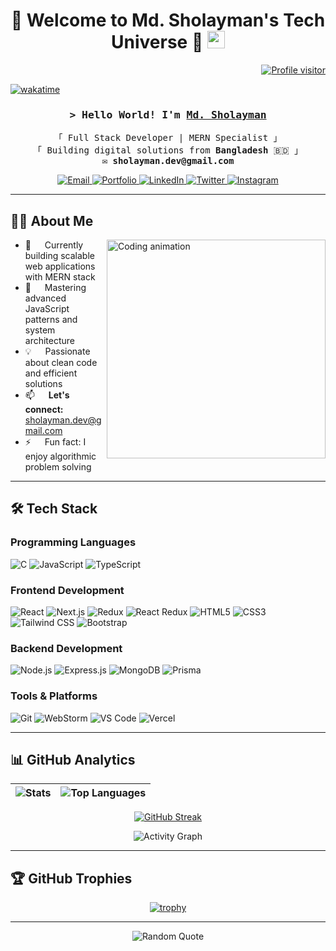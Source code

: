 <h1 align="center">
  🚀 Welcome to Md. Sholayman's Tech Universe 🚀
  <img src="https://media.giphy.com/media/hvRJCLFzcasrR4ia7z/giphy.gif" width="28">
</h1>

<div align="right">
  <a href="https://komarev.com/ghpvc/?username=sholayman99">
    <img src="https://komarev.com/ghpvc/?username=sholayman99&label=Profile+Views&color=ce9927&style=flat" alt="Profile visitor" />
  </a>
</div>

[![wakatime](https://wakatime.com/badge/user/eebb3dd8-d9b2-40de-9b88-6fd6cac99dbc.svg)](https://wakatime.com/@eebb3dd8-d9b2-40de-9b88-6fd6cac99dbc)

<!-- Intro -->
<h3 align="center">
  <samp>&gt; Hello World! I'm
    <b><a target="_blank" href="https://sholayman99.com">Md. Sholayman</a></b>
  </samp>
</h3>

<p align="center"> 
  <samp>
    「 Full Stack Developer | MERN Specialist 」
    <br>
    「 Building digital solutions from <b>Bangladesh</b> 🇧🇩 」
    <br>
    ✉️ <b>sholayman.dev@gmail.com</b>
  </samp>
</p>

<!-- Social Links -->
<p align="center">
  <a href="mailto:sholayman.dev@gmail.com" target="_blank">
    <img src="https://img.shields.io/badge/Gmail-D14836?style=for-the-badge&logo=gmail&logoColor=white" alt="Email"/>
  </a>
  <a href="https://mdsholayman.vercel.app" target="_blank">
    <img src="https://img.shields.io/badge/Portfolio-FF6B6B?style=for-the-badge&logo=vercel&logoColor=white" alt="Portfolio"/>
  </a>
  <a href="https://bd.linkedin.com/in/md-sholayman-626776229" target="_blank">
    <img src="https://img.shields.io/badge/LinkedIn-0077B5?style=for-the-badge&logo=linkedin&logoColor=white" alt="LinkedIn"/>
  </a>
  <a href="https://x.com/MdSholayman99" target="_blank">
    <img src="https://img.shields.io/badge/X-000000?style=for-the-badge&logo=x&logoColor=white" alt="Twitter"/>
  </a>
  <a href="https://www.instagram.com/sholayman_99" target="_blank">
    <img src="https://img.shields.io/badge/Instagram-E4405F?style=for-the-badge&logo=instagram&logoColor=white" alt="Instagram"/>
  </a>
</p>

---

## 🧑‍💻 About Me

<img align="right" width="350" src="/assets/programmer.gif" alt="Coding animation"/>

- 🔭 &emsp; Currently building scalable web applications with MERN stack
- 🌱 &emsp; Mastering advanced JavaScript patterns and system architecture
- 💡 &emsp; Passionate about clean code and efficient solutions
- 📫 &emsp; <b>Let's connect:</b> <a href="mailto:sholayman.dev@gmail.com">sholayman.dev@gmail.com</a>
- ⚡ &emsp; Fun fact: I enjoy algorithmic problem solving

---

## 🛠️ Tech Stack

### Programming Languages
![C](https://img.shields.io/badge/C-A8B9CC?style=for-the-badge&logo=c&logoColor=black)
![JavaScript](https://img.shields.io/badge/JavaScript-F7DF1E?style=for-the-badge&logo=javascript&logoColor=black)
![TypeScript](https://img.shields.io/badge/TypeScript-3178C6?style=for-the-badge&logo=typescript&logoColor=white)

### Frontend Development
![React](https://img.shields.io/badge/React-61DAFB?style=for-the-badge&logo=react&logoColor=black)
![Next.js](https://img.shields.io/badge/Next.js-000000?style=for-the-badge&logo=nextdotjs&logoColor=white)
![Redux](https://img.shields.io/badge/Redux-764ABC?style=for-the-badge&logo=redux&logoColor=white)
![React Redux](https://img.shields.io/badge/React_Redux-764ABC?style=for-the-badge&logo=redux&logoColor=white)
![HTML5](https://img.shields.io/badge/HTML5-E34F26?style=for-the-badge&logo=html5&logoColor=white)
![CSS3](https://img.shields.io/badge/CSS3-1572B6?style=for-the-badge&logo=css3&logoColor=white)
![Tailwind CSS](https://img.shields.io/badge/Tailwind_CSS-38B2AC?style=for-the-badge&logo=tailwind-css&logoColor=white)
![Bootstrap](https://img.shields.io/badge/Bootstrap-7952B3?style=for-the-badge&logo=bootstrap&logoColor=white)

### Backend Development
![Node.js](https://img.shields.io/badge/Node.js-339933?style=for-the-badge&logo=nodedotjs&logoColor=white)
![Express.js](https://img.shields.io/badge/Express.js-000000?style=for-the-badge&logo=express&logoColor=white)
![MongoDB](https://img.shields.io/badge/MongoDB-47A248?style=for-the-badge&logo=mongodb&logoColor=white)
![Prisma](https://img.shields.io/badge/Prisma-2D3748?style=for-the-badge&logo=prisma&logoColor=white)

### Tools & Platforms
![Git](https://img.shields.io/badge/Git-F05032?style=for-the-badge&logo=git&logoColor=white)
![WebStorm](https://img.shields.io/badge/WebStorm-000000?style=for-the-badge&logo=webstorm&logoColor=white)
![VS Code](https://img.shields.io/badge/VS_Code-007ACC?style=for-the-badge&logo=visual-studio-code&logoColor=white)
![Vercel](https://img.shields.io/badge/Vercel-000000?style=for-the-badge&logo=vercel&logoColor=white)

---

## 📊 GitHub Analytics

<div align="center">

| <img src="https://github-readme-stats.vercel.app/api?username=sholayman99&show_icons=true&theme=radical&hide_border=true" alt="Stats" /> | <img src="https://github-readme-stats.vercel.app/api/top-langs/?username=sholayman99&layout=compact&theme=radical&hide_border=true" alt="Top Languages" /> |
|-------------|-------------|

</div>


<div align="center">

  [![GitHub Streak](https://streak-stats.demolab.com?user=sholayman99&theme=dracula&hide_border=true&short_numbers=true&date_format=M%20j%5B%2C%20Y%5D)](https://git.io/streak-stats)

</div>



<div align="center">

![Activity Graph](https://github-readme-activity-graph.vercel.app/graph?username=sholayman99&theme=react-dark&bg_color=0D1117&hide_border=true)

</div>

---

## 🏆 GitHub Trophies

<div align="center">

[![trophy](https://github-profile-trophy.vercel.app/?username=sholayman99&theme=radical&row=2&column=4)](https://github.com/ryo-ma/github-profile-trophy)

</div>

---

<p align="center">
  <img src="https://quotes-github-readme.vercel.app/api?type=horizontal&theme=radical" alt="Random Quote"/>
</p>

